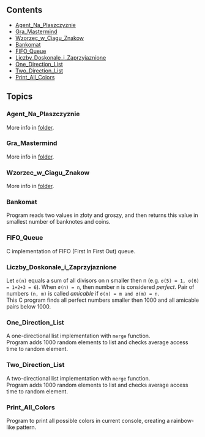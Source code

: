## Contents
* [Agent_Na_Plaszczyznie](#Agent_Na_Plaszczyznie)
* [Gra_Mastermind](#Gra_Mastermind)
* [Wzorzec_w_Ciagu_Znakow](#Wzorzec_w_Ciagu_Znakow)
* [Bankomat](#Bankomat)
* [FIFO_Queue](#FIFO_Queue)
* [Liczby_Doskonale_i_Zaprzyjaznione](#Liczby_Doskonale_i_Zaprzyjaznione)
* [One_Direction_List](#One_Direction_List)
* [Two_Direction_List](#Two_Direction_List)
* [Print_All_Colors](#Print_All_Colors)

## Topics
### Agent_Na_Plaszczyznie
More info in [folder](Agent_Na_Płaszczyznie).

### Gra_Mastermind
More info in [folder](Gra_Mastermind).

### Wzorzec_w_Ciagu_Znakow
More info in [folder](Wzorzec_w_Ciagu_Znakow).

### Bankomat
Program reads two values in złoty and groszy, and then returns this value in smallest number of banknotes and coins.

### FIFO_Queue
C implementation of FIFO (First In First Out) queue.

### Liczby_Doskonale_i_Zaprzyjaznione
Let `σ(n)` equals a sum of all divisors on n smaller then n (e.g. `σ(5) = 1, σ(6) = 1+2+3 = 6`). When `σ(n) = n`, then number n is considered *perfect*. Pair of numbers `(n, m)` is called *amicable* if `σ(n) = m and σ(m) = n`.<br/>
This C program finds all perfect numbers smaller then 1000 and all amicable pairs below 1000.

### One_Direction_List
A one-directional list implementation with `merge` function.<br/>
Program adds 1000 random elements to list and checks average access time to random element.

### Two_Direction_List
A two-directional list implementation with `merge` function.<br/>
Program adds 1000 random elements to list and checks average access time to random element.

### Print_All_Colors
Program to print all possible colors in current console, creating a rainbow-like pattern.